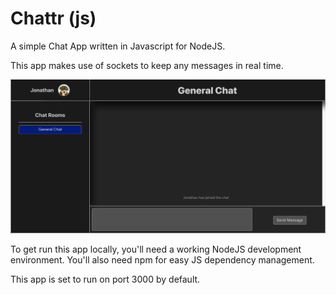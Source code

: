 # Chattr (js)

A simple Chat App written in Javascript for NodeJS.

This app makes use of sockets to keep any messages in real time.

![Chat Page](./main_page.png)

To get run this app locally, you'll need a working NodeJS development environment. You'll also need npm for easy JS dependency management.

This app is set to run on port 3000 by default.
